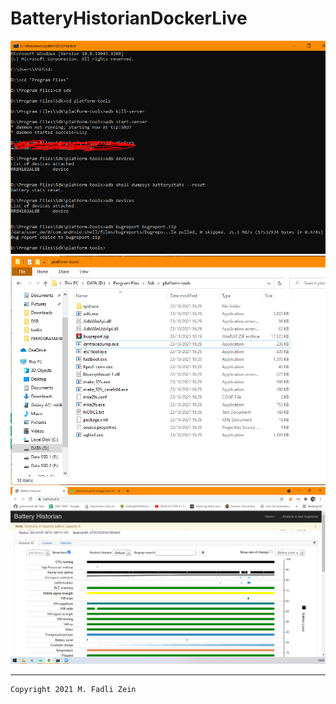 # BatteryHistorianDockerLive

![](https://github.com/gzeinnumer/BatteryHistorianDockerLive/blob/master/preview/example_1.PNG)
![](https://github.com/gzeinnumer/BatteryHistorianDockerLive/blob/master/preview/example_3.PNG)
![](https://github.com/gzeinnumer/BatteryHistorianDockerLive/blob/master/preview/example_2.PNG)

---

```
Copyright 2021 M. Fadli Zein
```